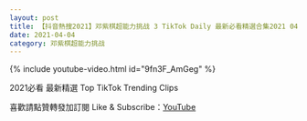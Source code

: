```yaml
---
layout: post
title: 【抖音熱搜2021】邓紫棋超能力挑战 3 TikTok Daily 最新必看精選合集2021 04 04
date: 2021-04-04
category: 邓紫棋超能力挑战
---
```


{% include youtube-video.html id="9fn3F_AmGeg" %}

2021必看 最新精選 Top TikTok Trending Clips

喜歡請點贊轉發加訂閱 Like & Subscribe：[YouTube](https://www.youtube.com/channel/UCAoR7VcanIPd04uEq_GIylA/videos)

